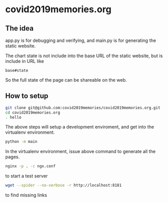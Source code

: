 # covid2019memories.org

## The idea
app.py is for debugging and verifying, and main.py is for generating the static website.

The chart state is not include into the base URL of the static website, but is include in URL like

```
base#state
```

So the full state of the page can be shareable on the web.

## How to setup

```bash
git clone git@github.com:covid2019memories/covid2019memories.org.git
cd covid2019memories.org
. hello
```

The above steps will setup a development enviroment, and get into the virtualenv environment.

```bash
python -m main
```

In the virtualenv environment, issue above command to generate all the pages.

```bash
nginx -p . -c ngx.conf
```

to start a test server

```bash
wget --spider --no-verbose -r http://localhost:8181
```

to find missing links


 


